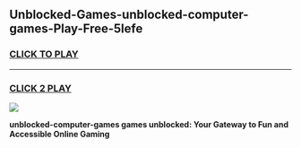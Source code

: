 
## Unblocked-Games-unblocked-computer-games-Play-Free-5lefe
<h3>
<a href="https://premium76.site?title=unblocked-computer-games&ref=20A">CLICK TO PLAY</a></h3>
<hr>

<h3>
<a href="https://premium76.site?title=unblocked-computer-games&ref=20A">CLICK 2 PLAY</a>
  
</h3>

<a href="https://premium76.site?title=unblocked-computer-games&ref=20A"><img src="https://clearcache.store/games.png"></a>


**unblocked-computer-games games unblocked: Your Gateway to Fun and Accessible Online Gaming**
